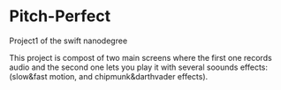 # Pitch-Perfect
Project1 of the swift nanodegree

This project is compost of two main screens where the first one records audio 
and the second one lets you play it with several soounds effects: (slow&fast motion, and chipmunk&darthvader effects).


